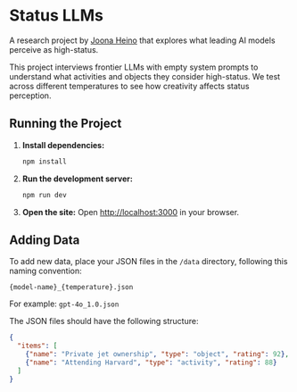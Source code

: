 # Status LLMs

A research project by [Joona Heino](https://x.com/joonaheino) that explores what leading AI models perceive as high-status.

This project interviews frontier LLMs with empty system prompts to understand what activities and objects they consider high-status. We test across different temperatures to see how creativity affects status perception.

## Running the Project

1. **Install dependencies:**
   ```bash
   npm install
   ```

2. **Run the development server:**
   ```bash
   npm run dev
   ```

3. **Open the site:**
   Open [http://localhost:3000](http://localhost:3000) in your browser.

## Adding Data

To add new data, place your JSON files in the `/data` directory, following this naming convention:

`{model-name}_{temperature}.json`

For example: `gpt-4o_1.0.json`

The JSON files should have the following structure:

```json
{
  "items": [
    {"name": "Private jet ownership", "type": "object", "rating": 92},
    {"name": "Attending Harvard", "type": "activity", "rating": 88}
  ]
}
```
